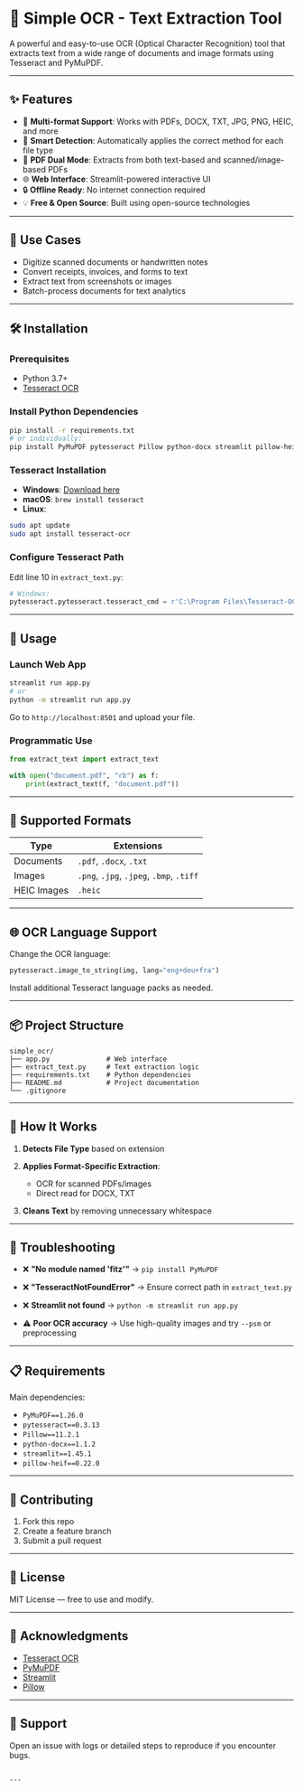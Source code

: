 # 📄 Simple OCR - Text Extraction Tool

A powerful and easy-to-use OCR (Optical Character Recognition) tool that extracts text from a wide range of documents and image formats using Tesseract and PyMuPDF.

---

## ✨ Features

- 🧾 **Multi-format Support**: Works with PDFs, DOCX, TXT, JPG, PNG, HEIC, and more
- 🧠 **Smart Detection**: Automatically applies the correct method for each file type
- 📄 **PDF Dual Mode**: Extracts from both text-based and scanned/image-based PDFs
- 🌐 **Web Interface**: Streamlit-powered interactive UI
- 🔒 **Offline Ready**: No internet connection required
- 💡 **Free & Open Source**: Built using open-source technologies

---

## 🎯 Use Cases

- Digitize scanned documents or handwritten notes
- Convert receipts, invoices, and forms to text
- Extract text from screenshots or images
- Batch-process documents for text analytics

---

## 🛠️ Installation

### Prerequisites

- Python 3.7+
- [Tesseract OCR](https://github.com/UB-Mannheim/tesseract/wiki)

### Install Python Dependencies

```bash
pip install -r requirements.txt
# or individually:
pip install PyMuPDF pytesseract Pillow python-docx streamlit pillow-heif
````

### Tesseract Installation

* **Windows**: [Download here](https://github.com/UB-Mannheim/tesseract/wiki)
* **macOS**: `brew install tesseract`
* **Linux**:

```bash
sudo apt update
sudo apt install tesseract-ocr
```

### Configure Tesseract Path

Edit line 10 in `extract_text.py`:

```python
# Windows:
pytesseract.pytesseract.tesseract_cmd = r'C:\Program Files\Tesseract-OCR\tesseract.exe'
```

---

## 🚀 Usage

### Launch Web App

```bash
streamlit run app.py
# or
python -m streamlit run app.py
```

Go to `http://localhost:8501` and upload your file.

### Programmatic Use

```python
from extract_text import extract_text

with open("document.pdf", "rb") as f:
    print(extract_text(f, "document.pdf"))
```

---

## 📁 Supported Formats

| Type        | Extensions                               |
| ----------- | ---------------------------------------- |
| Documents   | `.pdf`, `.docx`, `.txt`                  |
| Images      | `.png`, `.jpg`, `.jpeg`, `.bmp`, `.tiff` |
| HEIC Images | `.heic`                                  |

---

## 🌐 OCR Language Support

Change the OCR language:

```python
pytesseract.image_to_string(img, lang="eng+deu+fra")
```

Install additional Tesseract language packs as needed.

---

## 📦 Project Structure

```
simple_ocr/
├── app.py              # Web interface
├── extract_text.py     # Text extraction logic
├── requirements.txt    # Python dependencies
├── README.md           # Project documentation
└── .gitignore
```

---

## 🧠 How It Works

1. **Detects File Type** based on extension
2. **Applies Format-Specific Extraction**:

   * OCR for scanned PDFs/images
   * Direct read for DOCX, TXT
3. **Cleans Text** by removing unnecessary whitespace

---

## 🐞 Troubleshooting

* ❌ **"No module named 'fitz'"**
  → `pip install PyMuPDF`

* ❌ **"TesseractNotFoundError"**
  → Ensure correct path in `extract_text.py`

* ❌ **Streamlit not found**
  → `python -m streamlit run app.py`

* ⚠️ **Poor OCR accuracy**
  → Use high-quality images and try `--psm` or preprocessing

---

## 📋 Requirements

Main dependencies:

* `PyMuPDF==1.26.0`
* `pytesseract==0.3.13`
* `Pillow==11.2.1`
* `python-docx==1.1.2`
* `streamlit==1.45.1`
* `pillow-heif==0.22.0`

---

## 🤝 Contributing

1. Fork this repo
2. Create a feature branch
3. Submit a pull request

---

## 📜 License

MIT License — free to use and modify.

---

## 🙏 Acknowledgments

* [Tesseract OCR](https://github.com/tesseract-ocr/tesseract)
* [PyMuPDF](https://pymupdf.readthedocs.io/)
* [Streamlit](https://streamlit.io/)
* [Pillow](https://python-pillow.org/)

---

## 📧 Support

Open an issue with logs or detailed steps to reproduce if you encounter bugs.

```

---


```

